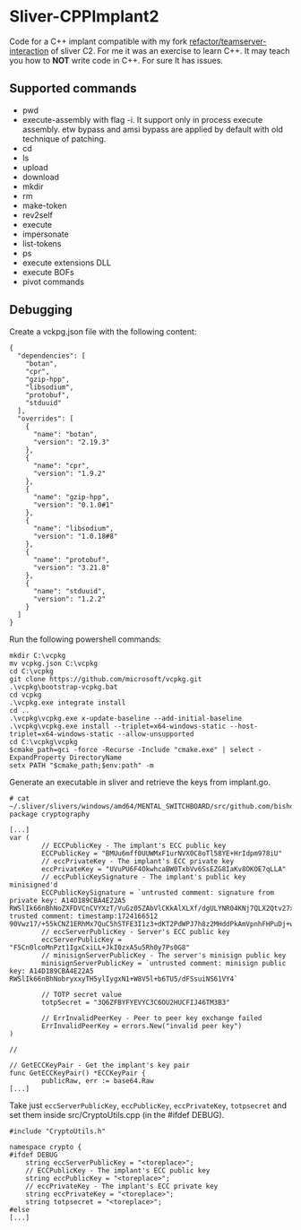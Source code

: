 # Sliver-CPPImplant2

Code for a C++ implant compatible with my fork [refactor/teamserver-interaction](https://github.com/MrAle98/sliver/tree/refactor/teamserver-interaction) of sliver C2. For me it was an exercise to learn C++.
It may teach you how to **NOT** write code in C++. For sure It has issues.

## Supported commands

* pwd
* execute-assembly with flag -i. It support only in process execute assembly. etw bypass and amsi bypass are applied by default with old technique of patching. 
* cd
* ls
* upload
* download
* mkdir
* rm
* make-token
* rev2self
* execute
* impersonate
* list-tokens
* ps
* execute extensions DLL
* execute BOFs
* pivot commands

## Debugging

Create a vckpg.json file with the following content:

```
{
  "dependencies": [
    "botan",
    "cpr",
    "gzip-hpp",
    "libsodium",
    "protobuf",
    "stduuid"
  ],
  "overrides": [
    {
      "name": "botan",
      "version": "2.19.3"
    },
    {
      "name": "cpr",
      "version": "1.9.2"
    },
    {
      "name": "gzip-hpp",
      "version": "0.1.0#1"
    },
    {
      "name": "libsodium",
      "version": "1.0.18#8"
    },
    {
      "name": "protobuf",
      "version": "3.21.8"
    },
    {
      "name": "stduuid",
      "version": "1.2.2"
    }
  ]
}
```

Run the following powershell commands:
```
mkdir C:\vcpkg
mv vcpkg.json C:\vcpkg
cd C:\vcpkg
git clone https://github.com/microsoft/vcpkg.git
.\vcpkg\bootstrap-vcpkg.bat
cd vcpkg
.\vcpkg.exe integrate install
cd ..
.\vcpkg\vcpkg.exe x-update-baseline --add-initial-baseline
.\vcpkg\vcpkg.exe install --triplet=x64-windows-static --host-triplet=x64-windows-static --allow-unsupported
cd C:\vcpkg\vcpkg
$cmake_path=gci -force -Recurse -Include "cmake.exe" | select -ExpandProperty DirectoryName
setx PATH "$cmake_path;$env:path" -m
```

Generate an executable in sliver and retrieve the keys from implant.go.
```
# cat ~/.sliver/slivers/windows/amd64/MENTAL_SWITCHBOARD/src/github.com/bishopfox/sliver/implant/sliver/cryptography/implant.go 
package cryptography

[...]
var (
        // ECCPublicKey - The implant's ECC public key
        ECCPublicKey = "BMUu6mff0UUWMxF1urNVX0C8oTl58YE+HrIdpm978iU"
        // eccPrivateKey - The implant's ECC private key
        eccPrivateKey = "UVuPU6F4OkwhcaBW0TxbVv6SsEZG8IaKv8OKOE7qLLA"
        // eccPublicKeySignature - The implant's public key minisigned'd
        ECCPublicKeySignature = `untrusted comment: signature from private key: A14D189CBA4E22A5
RWSlIk66nBhNoZXFDVCnCVYXzT/VuGz05ZAbVlCKkAlXLXf/dgULYNR04KNj7QLX2Qtv27xQZtw+cW1jo2ujYSw+kUkezsKTQwk=
trusted comment: timestamp:1724166512
90Vwz17/+55kCNZ1ERhMx7QuC5hSTFE3I1z3+dKT2PdWPJ7h8z2MHddPkAmVpnhFHPuDj+wb1wgjkValnu7RAw==`
        // eccServerPublicKey - Server's ECC public key
        eccServerPublicKey = "F5Cn0lcoMnPzt1IgxCxiLL+JkI0zxA5u5Rh0y7Ps0G8"
        // minisignServerPublicKey - The server's minisign public key
        minisignServerPublicKey = `untrusted comment: minisign public key: A14D189CBA4E22A5
RWSlIk66nBhNobryxxyTH5ylIygxN1+W8V5l+b6TU5/dFSsuiNS61VY4`

        // TOTP secret value
        totpSecret = "3Q6ZFBYFYEVYC3C6OU2HUCFIJ46TM3B3"

        // ErrInvalidPeerKey - Peer to peer key exchange failed
        ErrInvalidPeerKey = errors.New("invalid peer key")
)

// 

// GetECCKeyPair - Get the implant's key pair
func GetECCKeyPair() *ECCKeyPair {
        publicRaw, err := base64.Raw
[...]
```

Take just `eccServerPublicKey`, `eccPublicKey`, `eccPrivateKey`, `totpsecret` and set them inside src/CryptoUtils.cpp (in the #ifdef DEBUG).
```
#include "CryptoUtils.h"

namespace crypto {
#ifdef DEBUG
    string eccServerPublicKey = "<toreplace>";
    // ECCPublicKey - The implant's ECC public key
    string eccPublicKey = "<toreplace>";
    // eccPrivateKey - The implant's ECC private key
    string eccPrivateKey = "<toreplace>";
    string totpsecret = "<toreplace>";
#else
[...]
```

